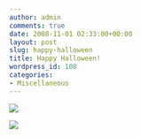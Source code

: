 ```yaml
---
author: admin
comments: true
date: 2008-11-01 02:33:00+00:00
layout: post
slug: happy-halloween
title: Happy Halloween!
wordpress_id: 108
categories:
- Miscellaneous
---
```


[![](http://farm3.staticflickr.com/2715/4446908635_1a7c00037c_b.jpg)](http://farm3.staticflickr.com/2715/4446908635_1a7c00037c_b.jpg)

![](https://blogger.googleusercontent.com/tracker/251139911615938991-5133289010991122630?l=www.outmumbered.com)
